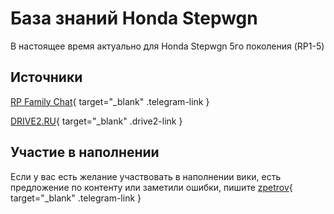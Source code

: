 # База знаний Honda Stepwgn

В настоящее время актуально для Honda Stepwgn 5го поколения (RP1-5)

## Источники

[RP Family Chat](https://t.me/RPfamily_chat){ target="_blank" .telegram-link }

[DRIVE2.RU](https://www.drive2.ru/search?text=stepwgn&generation=5566){ target="_blank" .drive2-link }

## Участие в наполнении

Если у вас есть желание участвовать в наполнении вики, есть предложение по контенту или заметили ошибки,
пишите [zpetrov](https://t.me/zpetrov){ target="_blank" .telegram-link }
